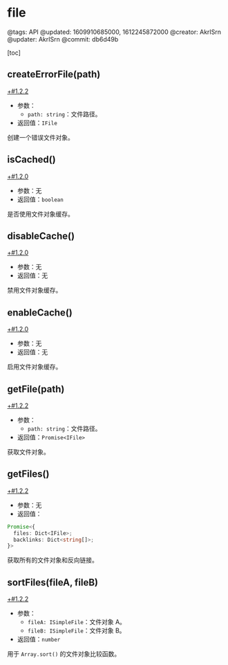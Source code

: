 # file

@tags: API
@updated: 1609910685000, 1612245872000
@creator: AkrISrn
@updater: AkrISrn
@commit: db6d49b

[toc]

## createErrorFile(path)

[+#1.2.2](/snippets/version-when-last-update.md)

- 参数：
    - `path: string`：文件路径。
- 返回值：`IFile`

创建一个错误文件对象。

## isCached()

[+#1.2.0](/snippets/version-when-last-update.md)

- 参数：无
- 返回值：`boolean`

是否使用文件对象缓存。

## disableCache()

[+#1.2.0](/snippets/version-when-last-update.md)

- 参数：无
- 返回值：无

禁用文件对象缓存。

## enableCache()

[+#1.2.0](/snippets/version-when-last-update.md)

- 参数：无
- 返回值：无

启用文件对象缓存。

## getFile(path)

[+#1.2.2](/snippets/version-when-last-update.md)

- 参数：
    - `path: string`：文件路径。
- 返回值：`Promise<IFile>`

获取文件对象。

## getFiles()

[+#1.2.2](/snippets/version-when-last-update.md)

- 参数：无
- 返回值：

```ts
Promise<{
  files: Dict<IFile>;
  backlinks: Dict<string[]>;
}>
```

获取所有的文件对象和反向链接。

## sortFiles(fileA, fileB)

[+#1.2.2](/snippets/version-when-last-update.md)

- 参数：
    - `fileA: ISimpleFile`：文件对象 A。
    - `fileB: ISimpleFile`：文件对象 B。
- 返回值：`number`

用于 `Array.sort()` 的文件对象比较函数。
